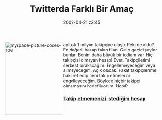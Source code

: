 ﻿---
layout: post
title: Twitterda Farkl&#305; Bir Ama&#231;
date: 2009-04-21 22:45
comments: true
categories: []
---
<p><a href="http://onurbaykal.com.tr/wp-content/uploads/2009/04/myspacepicturecodes106.jpg"><img style="border-bottom: 0px; border-left: 0px; display: inline; margin-left: 0px; border-top: 0px; margin-right: 0px; border-right: 0px" title="myspace-picture-codes-106" border="0" alt="myspace-picture-codes-106" align="left" src="http://onurbaykal.com.tr/wp-content/uploads/2009/04/myspacepicturecodes106-thumb.jpg" width="191" height="240" /></a> </p>  <p>aplusk 1 milyon takipçiye ulaştı. Peki ne oldu? En değerli hesap falan filan. Gelip geçici şeyler bunlar. Benim daha büyük bir iddiam var. Hiç takipçisi olmayan hesap! Evet. Takipçilerimi serbest bırakacağım. Engellemeyeceğim veya silmeyeceğim. Açık olacak. Fakat takipçilerime hakaret edip beni takip etmelerini engelleyeceğim. Böylece hiçbir takipçi olmamasını hedefliyorum. Nasıl?</p>  <h3><a href="http://twitter.com/takipcisiz" target="_blank">Takip etmemenizi istediğim hesap</a></h3>
